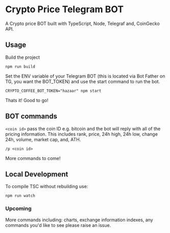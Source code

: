 # Crypto Price Telegram BOT

A Crypto price BOT built with TypeScript, Node, Telegraf and, CoinGecko API.

## Usage

Build the project

```console
npm run build
```

Set the ENV variable of your Telegram BOT (this is located via Bot Father on TG, you want the BOT_TOKEN) and use the start command to run the bot.

```console
CRYPTO_COFFEE_BOT_TOKEN="hazaar" npm start
```

Thats it! Good to go!

## BOT commands

`<coin id>` pass the coin ID e.g. bitcoin and the bot will reply with all of the pricing information. This includes rank, price, 24h high, 24h low, change 24h, volume, market cap, and, ATH.

```console
/p <coin id>
```

More commands to come!

## Local Development

To compile TSC without rebuilding use:

```console
npm run watch
```

### Upcoming

More commands including: charts, exchange information indexes, any commands you'd like to see please raise an issue.
